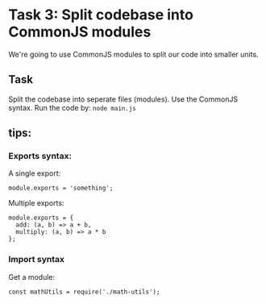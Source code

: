 # Task 3: Split codebase into CommonJS modules

We're going to use CommonJS modules to split our code into smaller units.

## Task
Split the codebase into seperate files (modules). Use the CommonJS syntax.
Run the code by: `node main.js`

## tips:

### Exports syntax:

A single export:
```
module.exports = 'something';
```

Multiple exports:
```
module.exports = {
  add: (a, b) => a + b,
  multiply: (a, b) => a * b
};
```

### Import syntax

Get a module:
```
const mathUtils = require('./math-utils');
```

